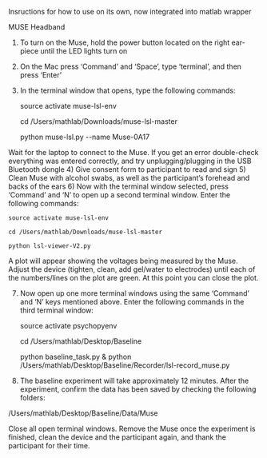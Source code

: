 Insructions for how to use on its own, now integrated into matlab wrapper

MUSE Headband
1)	To turn on the Muse, hold the power button located on the right ear-piece until the LED lights turn on
2)	On the Mac press ‘Command’ and ‘Space’, type ‘terminal’, and then press ‘Enter’
3)	In the terminal window that opens, type the following commands:

	source activate muse-lsl-env
  
	cd /Users/mathlab/Downloads/muse-lsl-master
  
	python muse-lsl.py --name Muse-0A17 


Wait for the laptop to connect to the Muse. If you get an error double-check everything was entered correctly, and try unplugging/plugging in the USB Bluetooth dongle
4)	Give consent form to participant to read and sign
5)	Clean Muse with alcohol swabs, as well as the participant’s forehead and backs of the ears
6)	Now with the terminal window selected, press ‘Command’ and ‘N’ to open up a second terminal window. Enter the following commands:

	source activate muse-lsl-env
  
	cd /Users/mathlab/Downloads/muse-lsl-master
  
	python lsl-viewer-V2.py

A plot will appear showing the voltages being measured by the Muse. Adjust the device (tighten, clean, add gel/water to electrodes) until each of the numbers/lines on the plot are green. At this point you can close the plot.

7)	Now open up one more terminal windows using the same ‘Command’ and ‘N’ keys mentioned above. Enter the following commands in the third terminal window:

	source activate psychopyenv
  
	cd /Users/mathlab/Desktop/Baseline
  
	python baseline_task.py & python /Users/mathlab/Desktop/Baseline/Recorder/lsl-record_muse.py

8)	The baseline experiment will take approximately 12 minutes. After the experiment, confirm the data has been saved by checking the following folders:

/Users/mathlab/Desktop/Baseline/Data/Muse

Close all open terminal windows. Remove the Muse once the experiment is finished, clean the device and the participant again, and thank the participant for their time.
